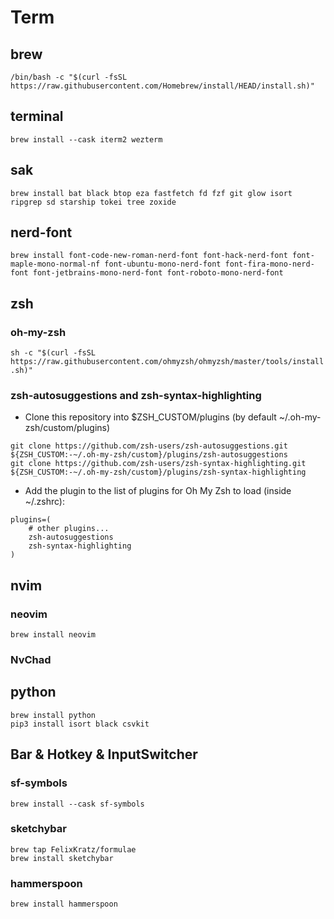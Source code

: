 # Term

## brew

`/bin/bash -c "$(curl -fsSL https://raw.githubusercontent.com/Homebrew/install/HEAD/install.sh)"`

## terminal

`brew install --cask iterm2 wezterm`

## sak

`brew install bat black btop eza fastfetch fd fzf git glow isort ripgrep sd starship tokei tree zoxide`

## nerd-font

`brew install font-code-new-roman-nerd-font font-hack-nerd-font font-maple-mono-normal-nf font-ubuntu-mono-nerd-font font-fira-mono-nerd-font font-jetbrains-mono-nerd-font	font-roboto-mono-nerd-font`

## zsh

### oh-my-zsh

`sh -c "$(curl -fsSL https://raw.githubusercontent.com/ohmyzsh/ohmyzsh/master/tools/install.sh)"`

### zsh-autosuggestions and zsh-syntax-highlighting

- Clone this repository into $ZSH_CUSTOM/plugins (by default ~/.oh-my-zsh/custom/plugins)

```
git clone https://github.com/zsh-users/zsh-autosuggestions.git ${ZSH_CUSTOM:-~/.oh-my-zsh/custom}/plugins/zsh-autosuggestions
git clone https://github.com/zsh-users/zsh-syntax-highlighting.git ${ZSH_CUSTOM:-~/.oh-my-zsh/custom}/plugins/zsh-syntax-highlighting

```

- Add the plugin to the list of plugins for Oh My Zsh to load (inside ~/.zshrc):

```
plugins=(
    # other plugins...
    zsh-autosuggestions
    zsh-syntax-highlighting
)
```

## nvim

### neovim

`brew install neovim`

### NvChad

## python

```
brew install python
pip3 install isort black csvkit
```

## Bar & Hotkey & InputSwitcher

### sf-symbols

`brew install --cask sf-symbols`

### sketchybar

```
brew tap FelixKratz/formulae
brew install sketchybar
```

### hammerspoon

`brew install hammerspoon`
